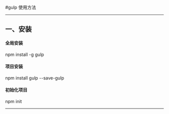 #gulp 使用方法

------------


## 一、安装
#### 全局安装
   npm install -g gulp
#### 项目安装
   npm install gulp --save-gulp
#### 初始化项目
   npm init

------------